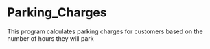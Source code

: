 # Parking_Charges
This program calculates parking charges for customers based on the number of hours they will park
